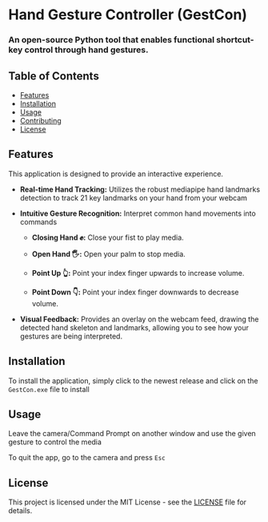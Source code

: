 # Hand Gesture Controller (GestCon)

### An open-source Python tool that enables functional shortcut-key control through hand gestures.

## Table of Contents

- [Features](#Features)
- [Installation](#installation)
- [Usage](#usage)
- [Contributing](#contributing)
- [License](#license)

## Features

This application is designed to provide an interactive experience.

- **Real-time Hand Tracking:** Utilizes the robust mediapipe hand landmarks detection to track 21 key landmarks on your hand from your webcam
- **Intuitive Gesture Recognition:** Interpret common hand movements into commands
    + **Closing Hand ✊:** Close your fist to play media.

    + **Open Hand 🖐️:** Open your palm to stop media.

    + **Point Up 👆:** Point your index finger upwards to increase volume.

    + **Point Down 👇:** Point your index finger downwards to decrease volume.

- **Visual Feedback:** Provides an overlay on the webcam feed, drawing the detected hand skeleton and landmarks, allowing you to see how your gestures are being interpreted.



## Installation

To install the application, simply click to the newest release and click on the `GestCon.exe` file to install

## Usage

Leave the camera/Command Prompt on another window and use the given gesture to control the media

To quit the app, go to the camera and press `Esc`

## License

This project is licensed under the MIT License - see the [LICENSE](LICENSE) file for details.
